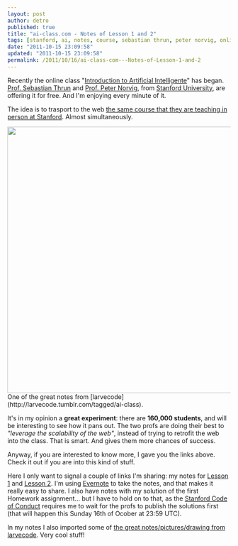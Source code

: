 ```yaml
---
layout: post
author: detro
published: true
title: "ai-class.com - Notes of Lesson 1 and 2"
tags: [stanford, ai, notes, course, sebastian thrun, peter norvig, online, lesson, class]
date: "2011-10-15 23:09:58"
updated: "2011-10-15 23:09:58"
permalink: /2011/10/16/ai-class-com---Notes-of-Lesson-1-and-2
---
```


Recently the online class "[Introduction to Artificial Intelligente](https://www.ai-class.com/)" has began. [Prof. Sebastian Thrun](https://www.ai-class.com/) and [Prof. Peter Norvig](http://norvig.com/), from [Stanford University](http://www.stanford.edu/), are offering it for free. And I'm enjoying every minute of it.

The idea is to trasport to the web [the same course that they are teaching in person at Stanford](http://www.stanford.edu/class/cs221/). Almost simultaneously.

<div class="img">
<img src="http://www.tumblr.com/photo/1280/11396980511/2/tumblr_lt0ha3ToqC1r22978" "Intelligent Agent" width="600" />
One of the great notes from [larvecode](http://larvecode.tumblr.com/tagged/ai-class).
</div>

It's in my opinion a **great experiment**: there are **160,000 students**, and will be interesting to see how it pans out. The two profs are doing their best to _"leverage the scalability of the web"_, instead of trying to retrofit the web into the class. That is smart. And gives them more chances of success.

Anyway, if you are interested to know more, I gave you the links above. Check it out if you are into this kind of stuff.

Here I only want to signal a couple of links I'm sharing: my notes for [Lesson 1](http://www.evernote.com/shard/s1/sh/5a5f0750-5afd-4aa8-89b3-f1415dee4d00/a5ba70b87bcaee6cddb409632a9bba4d) and [Lesson 2](http://www.evernote.com/shard/s1/sh/42ff5536-31af-4dd0-a0e8-7d17e38b62f1/d89e4cbd0fd75ba1ace59cab1a3b7182). I'm using [Evernote](http://www.evernote.com) to take the notes, and that makes it really easy to share. I also have notes with my solution of the first Homework assignment... but I have to hold on to that, as the [Stanford Code of Conduct](http://institutionalcompliance.stanford.edu/conduct/) requires me to wait for the profs to publish the solutions first (that will happen this Sunday 16th of Ocober at 23:59 UTC).

In my notes I also imported some of [the great notes/pictures/drawing from larvecode](http://larvecode.tumblr.com/tagged/ai-class). Very cool stuff!
